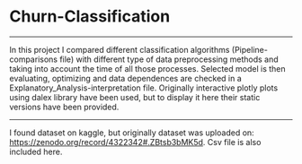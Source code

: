 # Churn-Classification
---
  
In this project I compared different classification algorithms (Pipeline-comparisons file) with different type of data preprocessing methods and taking into account the time of all those processes. Selected model is then evaluating, optimizing and data dependences are checked in a Explanatory_Analysis-interpretation file. Originally interactive plotly plots using dalex library have been used, but to display it here their static versions have been provided.
  
---
I found dataset on kaggle, but originally dataset was uploaded on: https://zenodo.org/record/4322342#.ZBtsb3bMK5d. Csv file is also included here.
